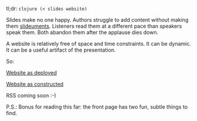 tl;dr: ```clojure (< slides website) ```

Slides make no one happy. Authors struggle to add content without making them [slideuments](http://www.presentationzen.com/presentationzen/2006/04/slideuments_and.html). Listeners read them at a different pace than speakers speak them. Both abandon them after the applause dies down.

A website is relatively free of space and time constraints. It can be dynamic. It can be a useful artifact of the presentation.

So:

[Website as deployed](http://genmc.herokuapp.com/)

[Website as constructed](https://github.com/foogoof/genmc)

RSS coming soon :-)

P.S.: Bonus for reading this far: the front page has two fun, subtle things to find.
